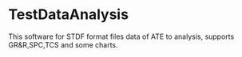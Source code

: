 # TestDataAnalysis
This software for STDF format files data of ATE to analysis, supports GR&R,SPC,TCS and some charts.
